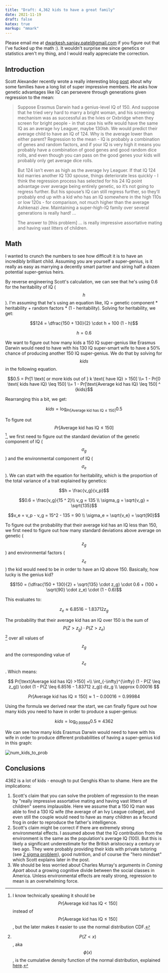 ```yaml
---
title: "Draft: 4,362 kids to have a great family"
date: 2021-11-19
draft: false
katex: true
markup: "mmark"
---
```


Please email me at dwarkesh.sanjay.patel@gmail.com if you figure out that I've fucked up the math :). It wouldn't surprise me since genetics or statistics aren't my thing, and I would really appreciate the correction.

## Introduction

Scott Alexander recently wrote a really interesting blog [post](https://astralcodexten.substack.com/p/secrets-of-the-great-families) about why some families have a long list of super impressive members. He asks how genetic advantages like IQ can persevere through generations given regression to the mean:

> Suppose Erasmus Darwin had a genius-level IQ of 150. And suppose that he tried very hard to marry a bright woman, and his screening mechanism was as successful as the Ivies or Oxbridge when they screen for bright people - in that case his wife would have the same IQ as an average Ivy Leaguer, maybe 130ish. We would predict their average child to have an IQ of 124. Why is the average lower than either parent? Regression to the mean - IQ is probably a combination of genes and random factors, and if your IQ is very high it means you probably have a combination of good genes and good random dice rolls, and even though you can pass on the good genes your kids will probably only get average dice rolls.
> 
> But 124 isn’t even as high as the average Ivy Leaguer. If that IQ 124 kid marries another IQ 130 spouse, things deteriorate less quickly - I think the regression process has selected for his 24 IQ point advantage over average being entirely genetic, so it’s not going to regress further. But his spouse’s IQ can still regress further, so they’ll probably end up with a kid who has an IQ somewhere in the high 110s or low 120s - for comparison, not much higher than the average Ashkenazi Jew. Maintaining a super-high-IQ family over several generations is really hard! ...
> 
> The answer to [this problem] ... is really impressive assortative mating and having vast litters of children.

## Math

I wanted to crunch the numbers to see how difficult it is to have an incredibly brilliant child. Assuming you are yourself a super-genius, is it really as easy as marrying a decently smart partner and siring half a dozen potential super-genius heirs.

By reverse engineering Scott's calculation, we can see that he's using 0.6 for the heritability of IQ ($$h$$). I'm assuming that he's using an equation like, IQ = genetic component * heritability + random factors * (1 - heritability). Solving for heritability, we get:

$$124 = \dfrac{150 + 130}{2} \cdot h + 100 (1 - h)$$

$$h = 0.6$$

We want to figure out how many kids a 150 IQ super-genius like Erasmus Darwin would need to have with his 130 IQ super-smart wife to have a 50% chance of producing another 150 IQ super-genius. We do that by solving for $$kids$$ in the following equation.

$$0.5 = Pr[1 \text{ or more kids out of } k \text{ have IQ} > 150] \\= 1 - Pr[0 \text{ kids have IQ} \leq 150] \\= 1 - Pr[\text{Average kid has IQ} \leq 150] ^ {kids}$$

Rearranging this a bit, we get:

$$kids = \log_{Pr[\text{Average kid has IQ} \leq 150]} 0.5$$

To figure out $$Pr[\text{Average kid has IQ} \leq 150] $$[^1], we first need to figure out the standard deviation of the genetic component of IQ ($$\sigma_g$$) and the environmental component of IQ ($$\sigma_e$$). We can start with the equation for heritability, which is the proportion of the total variance of a trait explained by genetics:

[^1]: I know technically speaking it should be $$Pr[\text{Average kid has IQ} < 150] $$ instead of $$Pr[\text{Average kid has IQ} \leq 150] $$, but the later makes it easier to use the normal distribution CDF.

$$h = \frac{v_g}{v_p}$$

$$0.6 = \frac{v_g}{15 ^ 2}\\ v_g = 135 \\ \sigma_g = \sqrt{v_g} = \sqrt{135}$$


$$v_e = v_p - v_g = 15^2 - 135 = 90 \\ \sigma_e = \sqrt{v_e} = \sqrt{90}$$

To figure out the probability that their average kid has an IQ less than 150, we first need to figure out how many standard deviations above average on genetic ($$z_g$$) and environmental factors ($$z_e$$) the kid would need to be in order to have an IQ above 150. Basically, how lucky is the genius kid?

$$150 = (\dfrac{150 + 130}{2} + \sqrt{135} \cdot z_g) \cdot 0.6 + (100 + \sqrt{90} \cdot z_e) \cdot (1 - 0.6)$$

This evaluates to:

$$z_e \approx 6.8516 - 1.83712 z_g$$

The probability that their average kid has an IQ over 150 is the sum of $$P(Z > z_g) \cdot P(Z > z_e)$$[^2] over all values of $$z_g$$ and the corresponding value of $$z_e$$. Which means:

[^2]: $$P(Z < x)$$, aka $$\phi(x)$$, is the cumulative density function of the normal distribution, explained [here](https://www.probabilitycourse.com/chapter4/4_2_3_normal.php).

$$
Pr[\text{Average kid has IQ} >150] =\\ \int_{-\infty}^{\infty} (1 - P(Z \leq z_g)) \cdot (1 - P(Z \leq 6.8516 - 1.83712 z_g)) dz_g \\ \approx 0.00016
$$

$$
Pr[\text{Average kid has IQ} \leq 150] \approx 1- 0.00016 = 0.99984
$$

Using the formula we derived near the start, we can finally figure out how many kids you need to have in order to produce a super-genius:

$$
kids = \log_{0.99984} 0.5 \approx 4362
$$

We can see how many kids Erasmus Darwin would need to have with his wife in order to produce different probabilities of having a super-genius kid in this graph:

![num_kids_to_prob](/num_kids_to_prob_supergenius.png)

## Conclusions

4362 is a lot of kids - enough to put Genghis Khan to shame. Here are the implications:

1. Scott's claim that you can solve the problem of regression to the mean by "really impressive assortative mating and having vast litters of children" seems implausible. Here we assume that a 150 IQ man was able to find a 130 IQ wife (the average of an Ivy League college), and even still the couple would need to have as many children as a fecund frog in order to reproduce the father's intelligence.
2. Scott's claim might be correct if there are extremely strong environmental effects. I assumed above that the IQ contribution from the environment is the same as the population's average IQ (100). But this is likely a significant underestimate for the British aristocracy a century or two ago. They were probably providing their kids with private tutoring (see [2 sigma problem](https://www.wikiwand.com/en/Bloom%27s_2_sigma_problem)), good nutrition, and of course the "hero mindset" which Scott explains later in the post.
3. We should be less worried about Charles Murray's arguments in *Coming Apart* about a growing cognitive divide between the social classes in America. Unless environmental effects are really strong, regression to mean is an overwhelming force. 


